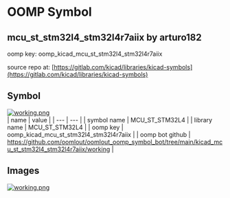 # OOMP Symbol  
## mcu_st_stm32l4_stm32l4r7aiix  by arturo182  
  
oomp key: oomp_kicad_mcu_st_stm32l4_stm32l4r7aiix  
  
source repo at: [https://gitlab.com/kicad/libraries/kicad-symbols](https://gitlab.com/kicad/libraries/kicad-symbols)  
## Symbol  
  
[![working.png](working_600.png)](working.png)  
| name | value | 
| --- | --- | 
| symbol name | MCU_ST_STM32L4 | 
| library name | MCU_ST_STM32L4 | 
| oomp key | oomp_kicad_mcu_st_stm32l4_stm32l4r7aiix | 
| oomp bot github | https://github.com/oomlout/oomlout_oomp_symbol_bot/tree/main/kicad_mcu_st_stm32l4_stm32l4r7aiix/working | 
## Images  
  
[![working.png](working_140.png)](working.png)  
